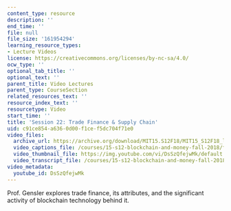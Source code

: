```yaml
---
content_type: resource
description: ''
end_time: ''
file: null
file_size: '161954294'
learning_resource_types:
- Lecture Videos
license: https://creativecommons.org/licenses/by-nc-sa/4.0/
ocw_type: ''
optional_tab_title: ''
optional_text: ''
parent_title: Video Lectures
parent_type: CourseSection
related_resources_text: ''
resource_index_text: ''
resourcetype: Video
start_time: ''
title: 'Session 22: Trade Finance & Supply Chain'
uid: c91ce854-a636-0d00-f1ce-f5dc704f71e0
video_files:
  archive_url: https://archive.org/download/MIT15.S12F18/MIT15_S12F18_lec22_300k.mp4
  video_captions_file: /courses/15-s12-blockchain-and-money-fall-2018/fa1e4fa6284a5f1f8d8fe26a8cd85328_DsSzQfejwMk.vtt
  video_thumbnail_file: https://img.youtube.com/vi/DsSzQfejwMk/default.jpg
  video_transcript_file: /courses/15-s12-blockchain-and-money-fall-2018/1e2093c2317c466bd762369b8de2db3a_DsSzQfejwMk.pdf
video_metadata:
  youtube_id: DsSzQfejwMk
---
```


Prof. Gensler explores trade finance, its attributes, and the significant activity of blockchain technology behind it.

